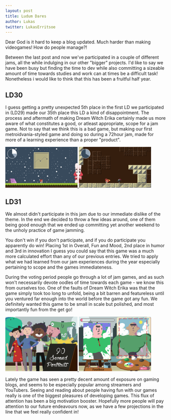 ```yaml
---
layout: post
title: Ludum Dares
author: Lukas
twitter: LukasErritsoe
---
```

Dear God is it hard to keep a blog updated. Much harder than making videogames! How do people manage?!

Between the last post and now we've participated in a couple of different jams, all the while indulging in our other "bigger" projects.
I'd like to say we have been busy but finding the time to dev while also committing a sizeable amount of time towards studies and work can at times be a difficult task!
Nonetheless i would like to think that this has been a fruitful half year. 

## LD30 ##

I guess getting a pretty unexpected 5th place in the first LD we participated in (LD29) made our 35th place this LD a kind of disappointment. The process and aftermath of making Dream Witch Erika certainly made us more aware of what constitutes a good, or atleast appropriate, scope for a jam game. Not to say that we think this is a bad game, but making our first metroidvania-styled game and doing so during a 72hour jam, made for more of a learning experience than a proper "product".

<div class="centered">
	<a href="/img/dwe1.png">
		<img alt="Dream Witch Erika screenshot" class="thumbnail" src="/img/dwe1.png" width="45%">
	</a>
	<a href="/img/dwe2.png">
		<img alt="Dream Witch Erika screenshot" class="thumbnail" src="/img/dwe2.png" width="45%">
	</a>
</div>

## LD31 ##

We almost didn't participate in this jam due to our immediate dislike of the theme. In the end we decided to throw a few ideas around, one of them being good enough that we ended up committing yet another weekend to the unholy practice of game jamming.

You don't win if you don't participate, and if you do participate you apparently do win!
Placing 1st in Overall, Fun and Mood, 2nd place in humor and 3rd in innovation I guess you could say that this game was a much more calculated effort than any of our previous entries.
We tried to apply what we had learned from our jam experiences during the year especially pertaining to scope and the games immediateness.

During the voting period people go through a lot of jam games, and as such won't necessarily devote oodles of time towards each game - we know this from ourselves too.
One of the faults of Dream Witch Erika was that the game simply took too long to unfold, being a bit barren and featureless until you ventured far enough into the world before the game got any fun.
We definitely wanted this game to be small in scale but polished, and most importantly fun from the get go!

<div class="centered">
	<a href="/img/90sp1">
		<img alt="90 Second Portraits screenshot" class="thumbnail" src="/img/90sp1.png" width="45%">
	</a>
	<a href="/img/90sp2">
		<img alt="90 Second Portraits screenshot" class="thumbnail" src="/img/90sp2.png" width="45%">
	</a>
</div>

Lately the game has seen a pretty decent amount of exposure on gaming blogs, and seems to be especially popular among streamers and YouTubers.
Seeing and reading about people having fun with our games really is one of the biggest pleasures of developing games.
This flux of attention has been a big motivation booster. Hopefully more people will pay attention to our future endeavours now, as we have a few projections in the line that we feel really confident in!
